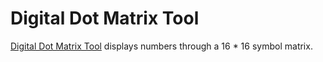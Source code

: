 # Digital Dot Matrix Tool

[Digital Dot Matrix Tool](https://quinn0823.github.io/digital-dot-matrix-tool/) displays numbers through a 16 * 16 symbol matrix.